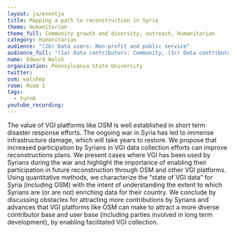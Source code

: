 ```yaml
---
layout: ja/eventja
title: Mapping a path to reconstruction in Syria
theme: Humanitarian
theme_full: Community growth and diversity, outreach, Humanitarian
category: Humanitarian
audience: "(2b) Data users: Non-profit and public service"
audience_full: "(1a) Data contributors: Community, (1c) Data contributors: Companies (data feedback, driven by need of data...), (2b) Data users: Non-profit and public service"
name: Edward Walsh
organization: Pennsylvania State University
twitter: 
osm: walshep
room: Room 1
tags:
  - turn6
youtube_recording: 
---
```

The value of VGI platforms like OSM is well established in short term disaster response efforts. The ongoing war in Syria has led to immense infrastructure damage, which will take years to restore. We propose that increased participation by Syrians in VGI data collection efforts can improve reconstructions plans. We present cases where VGI has been used by Syrians during the war and highlight the importance of enabling their participation in future reconstruction through OSM and other VGI platforms. Using quantitative methods, we characterize the “state of VGI data” for Syria (including OSM) with the intent of understanding the extent to which Syrians are (or are not) enriching data for their country. We conclude by discussing obstacles for attracting more contributions by Syrians and advances that VGI platforms like OSM can make to attract a more diverse contributor base and user base (including parties involved in long term development), by enabling facilitated VGI collection.

